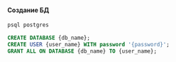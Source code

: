#### Создание БД
```bash
psql postgres
```
```sql
CREATE DATABASE {db_name};
CREATE USER {user_name} WITH password '{password}';
GRANT ALL ON DATABASE {db_name} TO {user_name};
```
